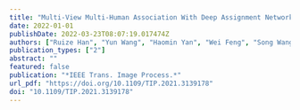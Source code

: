 ```yaml
---
title: "Multi-View Multi-Human Association With Deep Assignment Network"
date: 2022-01-01
publishDate: 2022-03-23T08:07:19.017474Z
authors: ["Ruize Han", "Yun Wang", "Haomin Yan", "Wei Feng", "Song Wang"]
publication_types: ["2"]
abstract: ""
featured: false
publication: "*IEEE Trans. Image Process.*"
url_pdf: "https://doi.org/10.1109/TIP.2021.3139178"
doi: "10.1109/TIP.2021.3139178"
---
```


